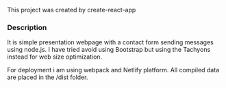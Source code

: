 This project was created by create-react-app

### Description

It is simple presentation webpage with a contact form sending messages using node.js. I have tried avoid using Bootstrap but using the Tachyons instead for web size optimization.

For deployment i am using webpack and Netlify platform. All compiled data are placed in the /dist folder.




